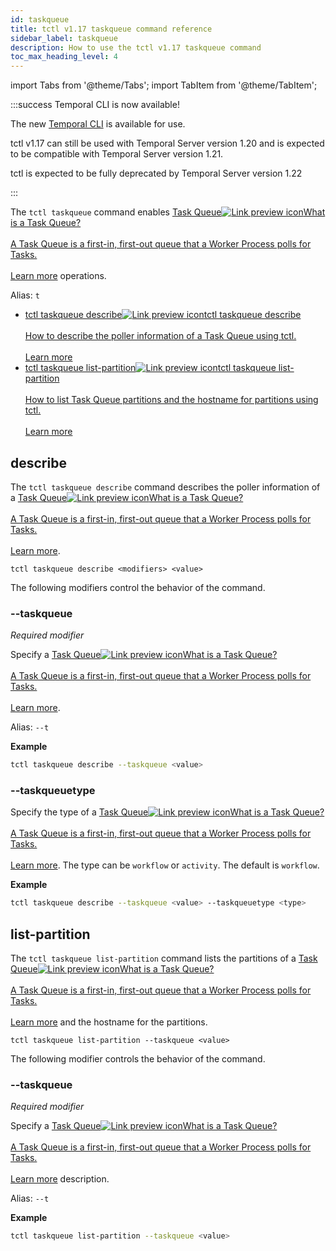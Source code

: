 ```yaml
---
id: taskqueue
title: tctl v1.17 taskqueue command reference
sidebar_label: taskqueue
description: How to use the tctl v1.17 taskqueue command
toc_max_heading_level: 4
---
```


<!-- THIS FILE IS GENERATED. DO NOT EDIT THIS FILE DIRECTLY -->

import Tabs from '@theme/Tabs';
import TabItem from '@theme/TabItem';

:::success Temporal CLI is now available!

The new [Temporal CLI](/cli) is available for use.

tctl v1.17 can still be used with Temporal Server version 1.20 and is expected to be compatible with Temporal Server version 1.21.

tctl is expected to be fully deprecated by Temporal Server version 1.22

:::

The `tctl taskqueue` command enables <a class="tdlp" href="/concepts/tasks#task-queue">Task Queue<span class="tdlpiw"><img src="/img/link-preview-icon.svg" alt="Link preview icon" /></span><span class="tdlpc"><span class="tdlppt">What is a Task Queue?</span><br /><br /><span class="tdlppd">A Task Queue is a first-in, first-out queue that a Worker Process polls for Tasks.</span><span class="tdlplm"><br /><br /><a class="tdlplma" href="/concepts/tasks#task-queue">Learn more</a></span></span></a> operations.

Alias: `t`

- <a class="tdlp" href="#describe">tctl taskqueue describe<span class="tdlpiw"><img src="/img/link-preview-icon.svg" alt="Link preview icon" /></span><span class="tdlpc"><span class="tdlppt">tctl taskqueue describe</span><br /><br /><span class="tdlppd">How to describe the poller information of a Task Queue using tctl.</span><span class="tdlplm"><br /><br /><a class="tdlplma" href="#describe">Learn more</a></span></span></a>
- <a class="tdlp" href="#list-partition">tctl taskqueue list-partition<span class="tdlpiw"><img src="/img/link-preview-icon.svg" alt="Link preview icon" /></span><span class="tdlpc"><span class="tdlppt">tctl taskqueue list-partition</span><br /><br /><span class="tdlppd">How to list Task Queue partitions and the hostname for partitions using tctl.</span><span class="tdlplm"><br /><br /><a class="tdlplma" href="#list-partition">Learn more</a></span></span></a>

## describe

The `tctl taskqueue describe` command describes the poller information of a <a class="tdlp" href="/concepts/tasks#task-queue">Task Queue<span class="tdlpiw"><img src="/img/link-preview-icon.svg" alt="Link preview icon" /></span><span class="tdlpc"><span class="tdlppt">What is a Task Queue?</span><br /><br /><span class="tdlppd">A Task Queue is a first-in, first-out queue that a Worker Process polls for Tasks.</span><span class="tdlplm"><br /><br /><a class="tdlplma" href="/concepts/tasks#task-queue">Learn more</a></span></span></a>.

`tctl taskqueue describe <modifiers> <value>`

The following modifiers control the behavior of the command.

### --taskqueue

_Required modifier_

Specify a <a class="tdlp" href="/concepts/tasks#task-queue">Task Queue<span class="tdlpiw"><img src="/img/link-preview-icon.svg" alt="Link preview icon" /></span><span class="tdlpc"><span class="tdlppt">What is a Task Queue?</span><br /><br /><span class="tdlppd">A Task Queue is a first-in, first-out queue that a Worker Process polls for Tasks.</span><span class="tdlplm"><br /><br /><a class="tdlplma" href="/concepts/tasks#task-queue">Learn more</a></span></span></a>.

Alias: `--t`

**Example**

```bash
tctl taskqueue describe --taskqueue <value>
```

### --taskqueuetype

Specify the type of a <a class="tdlp" href="/concepts/tasks#task-queue">Task Queue<span class="tdlpiw"><img src="/img/link-preview-icon.svg" alt="Link preview icon" /></span><span class="tdlpc"><span class="tdlppt">What is a Task Queue?</span><br /><br /><span class="tdlppd">A Task Queue is a first-in, first-out queue that a Worker Process polls for Tasks.</span><span class="tdlplm"><br /><br /><a class="tdlplma" href="/concepts/tasks#task-queue">Learn more</a></span></span></a>.
The type can be `workflow` or `activity`.
The default is `workflow`.

**Example**

```bash
tctl taskqueue describe --taskqueue <value> --taskqueuetype <type>
```

## list-partition

The `tctl taskqueue list-partition` command lists the partitions of a <a class="tdlp" href="/concepts/tasks#task-queue">Task Queue<span class="tdlpiw"><img src="/img/link-preview-icon.svg" alt="Link preview icon" /></span><span class="tdlpc"><span class="tdlppt">What is a Task Queue?</span><br /><br /><span class="tdlppd">A Task Queue is a first-in, first-out queue that a Worker Process polls for Tasks.</span><span class="tdlplm"><br /><br /><a class="tdlplma" href="/concepts/tasks#task-queue">Learn more</a></span></span></a> and the hostname for the partitions.

`tctl taskqueue list-partition --taskqueue <value>`

The following modifier controls the behavior of the command.

### --taskqueue

_Required modifier_

Specify a <a class="tdlp" href="/concepts/tasks#task-queue">Task Queue<span class="tdlpiw"><img src="/img/link-preview-icon.svg" alt="Link preview icon" /></span><span class="tdlpc"><span class="tdlppt">What is a Task Queue?</span><br /><br /><span class="tdlppd">A Task Queue is a first-in, first-out queue that a Worker Process polls for Tasks.</span><span class="tdlplm"><br /><br /><a class="tdlplma" href="/concepts/tasks#task-queue">Learn more</a></span></span></a> description.

Alias: `--t`

**Example**

```bash
tctl taskqueue list-partition --taskqueue <value>
```

